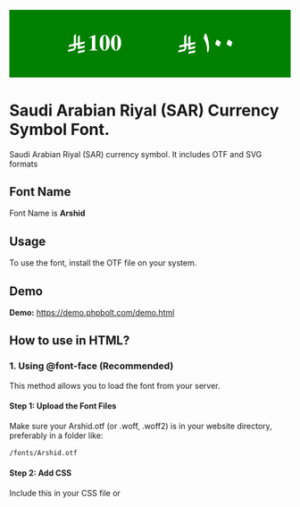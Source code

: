 <p align="center"><a href="#logo"><img src="https://raw.githubusercontent.com/mailmug/saudi-riyal-font/main/img.png" width="830" alt="SAR currency symbol Font"></a></p>


# Saudi Arabian Riyal (SAR) Currency Symbol Font.  

Saudi Arabian Riyal (SAR) currency symbol.   It includes OTF and SVG formats

## Font Name
Font Name is **Arshid**


## Usage
To use the font, install the OTF file on your system.

## Demo
**Demo:** https://demo.phpbolt.com/demo.html

## How to use in HTML?

### 1. Using @font-face (Recommended)
This method allows you to load the font from your server.

#### Step 1: Upload the Font Files
Make sure your Arshid.otf (or .woff, .woff2) is in your website directory, preferably in a folder like:

```bash
/fonts/Arshid.otf
```

#### Step 2: Add CSS
Include this in your CSS file or <style> tag:

```css
@font-face {
    font-family: 'Arshid';
    src: url('fonts/Arshid.otf') format('opentype');
    font-weight: normal;
    font-style: normal;
}

.sar{
    font-family: 'Arshid', sans-serif;
}
```

```html
<p><span style="font-family: 'Arshid';">$</span>100</p>

```

### 2. Using Google Drive / CDN (Alternative)
If you upload the font to GitHub or a CDN, you can reference it directly in CSS:

```css
@font-face {
    font-family: 'Arshid';
    src: url('https://your-web-link/Arshid.otf') format('opentype');
}
```

